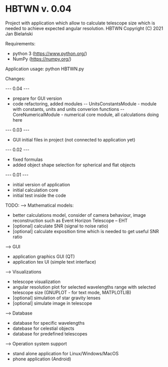 # HBTWN v. 0.04
Project with application which allow to calculate telescope size which is needed to achieve expected angular resolution.
HBTWN  Copyright (C) 2021  Jan Bielański

Requirements:
- python 3 (https://www.python.org/)
- NumPy (https://numpy.org/)

Application usage:
python HBTWN.py

Changes:

--- 0.04 ---
- prepare for GUI version
- code refactoring, added modules
-- UnitsConstantsModule - module with constants, units and units converion functions
-- CoreNumericalModule - numerical core module, all calculations doing here 

--- 0.03 ---
- GUI initial files in project (not connected to application yet)

--- 0.02 ---
- fixed formulas
- added object shape selection for spherical and flat objects

--- 0.01 ---
- initial version of application
- initial calculation core
- initial test inside the code

TODO:
--> Mathematical models:
- better calculations model, consider of camera behaviour, image reconstruction such as Event Horizon Telescope – EHT
- [optional] calculate SNR (signal to noise ratio)
- [optional] calculate exposition time which is needed to get useful SNR ratio

--> GUI
- application graphics GUI (QT)
- application tex UI (simple text interface)

--> Visualizations
- telescope visualization
- angular resolution plot for selected wavelengths range with selected telescope size (GNUPLOT - for text mode, MATPLOTLIB)
- [optional] simulation of star gravity lenses
- [optional] simulate image in telescope

--> Database
- database for specific wavelengths
- datebase for celestial objects
- database for predefined telescopes

--> Operation system support
- stand alone application for Linux/Windows/MacOS
- phone application (Android)

